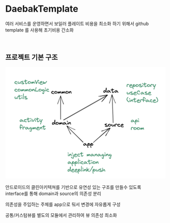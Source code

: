 # DaebakTemplate

여러 서비스를 운영하면서 보일러 플레이트 비용을 최소화 하기 위해서 
github template 를 사용해 초기비용 간소화

<br/>

<h2>프로젝트 기본 구조</h3>

<img src="https://github.com/DaebakProject/DaebakTemplate/blob/main/project_template.png" width=800 />

<p>안드로이드의 클린아키텍쳐를 기반으로 유연성 있는 구조를 만들수 있도록<br/>interface를 통해 domain과 source의 의존성 분리</p>

<p>의존성을 주입하는 주체를 app으로 둬서 변경에 자유롭게 구성</p>

<p>공통/커스텀뷰를 별도의 모듈에서 관리하여 뷰 의존성 최소화</p>
